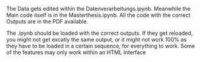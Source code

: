 The Data gets edited within the Datenverarbeitungs.ipynb.  Meanwhile the Main code itself is in the Masterthesis.ipynb. All the code with the correct Outputs are in the PDF available.

The .ipynb should be loaded with the correct outputs. If they get reloaded, you might not get excatly the same output, or it might not work 100% as they have to be loaded in a certain sequence, for everything to work. Some of the features may only work within an HTML Interface
